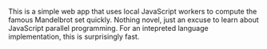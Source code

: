 This is a simple web app that uses local JavaScript workers to compute the famous Mandelbrot set quickly. Nothing novel, just an excuse to learn about JavaScript parallel programming. For an intepreted language implementation, this is surprisingly fast.
